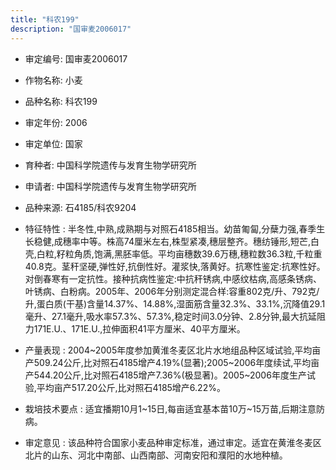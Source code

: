 ```yaml
---
title: "科农199"
description: "国审麦2006017"
---
```

* 审定编号:  国审麦2006017

*  作物名称:  小麦

*  品种名称:  科农199

*  审定年份:  2006

*  审定单位:  国家

* 育种者:  中国科学院遗传与发育生物学研究所

*  申请者:  中国科学院遗传与发育生物学研究所

*  品种来源:  石4185/科农9204

*  特征特性 : 
半冬性,中熟,成熟期与对照石4185相当。幼苗匍匐,分蘖力强,春季生长稳健,成穗率中等。株高74厘米左右,株型紧凑,穗层整齐。穗纺锤形,短芒,白壳,白粒,籽粒角质,饱满,黑胚率低。平均亩穗数39.6万穗,穗粒数36.3粒,千粒重40.8克。茎秆坚硬,弹性好,抗倒性好。灌浆快,落黄好。抗寒性鉴定:抗寒性好。对倒春寒有一定抗性。接种抗病性鉴定:中抗秆锈病,中感纹枯病,高感条锈病、叶锈病、白粉病。2005年、2006年分别测定混合样:容重802克/升、792克/升,蛋白质(干基)含量14.37%、14.88%,湿面筋含量32.3%、33.1%,沉降值29.1毫升、27.1毫升,吸水率57.3%、57.3%,稳定时间3.0分钟、2.8分钟,最大抗延阻力171E.U.、171E.U.,拉伸面积41平方厘米、40平方厘米。
 
*  产量表现 : 
2004~2005年度参加黄淮冬麦区北片水地组品种区域试验,平均亩产509.24公斤,比对照石4185增产4.19%(显著);2005~2006年度续试,平均亩产544.20公斤,比对照石4185增产7.36%(极显著)。2005~2006年度生产试验,平均亩产517.20公斤,比对照石4185增产6.22%。

*  栽培技术要点 : 
适宜播期10月1~15日,每亩适宜基本苗10万~15万苗,后期注意防病。

*  审定意见 : 
该品种符合国家小麦品种审定标准，通过审定。适宜在黄淮冬麦区北片的山东、河北中南部、山西南部、河南安阳和濮阳的水地种植。
